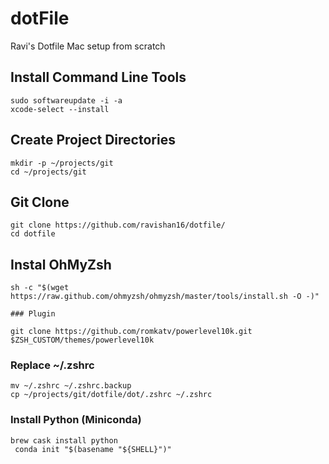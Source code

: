 # dotFile

Ravi's Dotfile Mac setup from scratch

## Install Command Line Tools

```shell
sudo softwareupdate -i -a
xcode-select --install
```

## Create Project Directories

```shell
mkdir -p ~/projects/git
cd ~/projects/git
```

## Git Clone

```
git clone https://github.com/ravishan16/dotfile/
cd dotfile
```

## Instal OhMyZsh

```
sh -c "$(wget https://raw.github.com/ohmyzsh/ohmyzsh/master/tools/install.sh -O -)"

### Plugin

git clone https://github.com/romkatv/powerlevel10k.git $ZSH_CUSTOM/themes/powerlevel10k

```

### Replace ~/.zshrc

```
mv ~/.zshrc ~/.zshrc.backup
cp ~/projects/git/dotfile/dot/.zshrc ~/.zshrc
```


### Install Python (Miniconda)
```
brew cask install python
 conda init "$(basename "${SHELL}")"
```